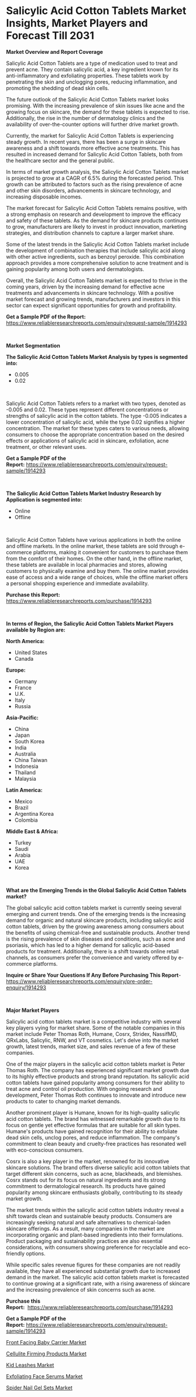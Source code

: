<p><h1>Salicylic Acid Cotton Tablets Market Insights, Market Players and Forecast Till 2031</h1></p><p><strong>Market Overview and Report Coverage</strong></p>
<p><p>Salicylic Acid Cotton Tablets are a type of medication used to treat and prevent acne. They contain salicylic acid, a key ingredient known for its anti-inflammatory and exfoliating properties. These tablets work by penetrating the skin and unclogging pores, reducing inflammation, and promoting the shedding of dead skin cells.</p><p>The future outlook of the Salicylic Acid Cotton Tablets market looks promising. With the increasing prevalence of skin issues like acne and the growing focus on skincare, the demand for these tablets is expected to rise. Additionally, the rise in the number of dermatology clinics and the availability of over-the-counter options will further drive market growth.</p><p>Currently, the market for Salicylic Acid Cotton Tablets is experiencing steady growth. In recent years, there has been a surge in skincare awareness and a shift towards more effective acne treatments. This has resulted in increased demand for Salicylic Acid Cotton Tablets, both from the healthcare sector and the general public.</p><p>In terms of market growth analysis, the Salicylic Acid Cotton Tablets market is projected to grow at a CAGR of 6.5% during the forecasted period. This growth can be attributed to factors such as the rising prevalence of acne and other skin disorders, advancements in skincare technology, and increasing disposable incomes.</p><p>The market forecast for Salicylic Acid Cotton Tablets remains positive, with a strong emphasis on research and development to improve the efficacy and safety of these tablets. As the demand for skincare products continues to grow, manufacturers are likely to invest in product innovation, marketing strategies, and distribution channels to capture a larger market share.</p><p>Some of the latest trends in the Salicylic Acid Cotton Tablets market include the development of combination therapies that include salicylic acid along with other active ingredients, such as benzoyl peroxide. This combination approach provides a more comprehensive solution to acne treatment and is gaining popularity among both users and dermatologists.</p><p>Overall, the Salicylic Acid Cotton Tablets market is expected to thrive in the coming years, driven by the increasing demand for effective acne treatments and advancements in skincare technology. With a positive market forecast and growing trends, manufacturers and investors in this sector can expect significant opportunities for growth and profitability.</p></p>
<p><strong>Get a Sample PDF of the Report:</strong> <a href="https://www.reliableresearchreports.com/enquiry/request-sample/1914293">https://www.reliableresearchreports.com/enquiry/request-sample/1914293</a></p>
<p>&nbsp;</p>
<p><strong>Market Segmentation</strong></p>
<p><strong>The Salicylic Acid Cotton Tablets Market Analysis by types is segmented into:</strong></p>
<p><ul><li>0.005</li><li>0.02</li></ul></p>
<p>&nbsp;</p>
<p><p>Salicylic Acid Cotton Tablets refers to a market with two types, denoted as -0.005 and 0.02. These types represent different concentrations or strengths of salicylic acid in the cotton tablets. The type -0.005 indicates a lower concentration of salicylic acid, while the type 0.02 signifies a higher concentration. The market for these types caters to various needs, allowing consumers to choose the appropriate concentration based on the desired effects or applications of salicylic acid in skincare, exfoliation, acne treatment, or other relevant uses.</p></p>
<p><strong>Get a Sample PDF of the Report:</strong>&nbsp;<a href="https://www.reliableresearchreports.com/enquiry/request-sample/1914293">https://www.reliableresearchreports.com/enquiry/request-sample/1914293</a></p>
<p>&nbsp;</p>
<p><strong>The Salicylic Acid Cotton Tablets Market Industry Research by Application is segmented into:</strong></p>
<p><ul><li>Online</li><li>Offline</li></ul></p>
<p>&nbsp;</p>
<p><p>Salicylic Acid Cotton Tablets have various applications in both the online and offline markets. In the online market, these tablets are sold through e-commerce platforms, making it convenient for customers to purchase them from the comfort of their homes. On the other hand, in the offline market, these tablets are available in local pharmacies and stores, allowing customers to physically examine and buy them. The online market provides ease of access and a wide range of choices, while the offline market offers a personal shopping experience and immediate availability.</p></p>
<p><strong>Purchase this Report:</strong>&nbsp; <a href="https://www.reliableresearchreports.com/purchase/1914293">https://www.reliableresearchreports.com/purchase/1914293</a></p>
<p>&nbsp;</p>
<p><strong>In terms of Region, the Salicylic Acid Cotton Tablets Market Players available by Region are:</strong></p>
<p>
    <p> <strong> North America: </strong>
        <ul>
            <li>United States</li>
            <li>Canada</li>
        </ul>
        </p> 
    <p> <strong> Europe: </strong>
        <ul>
            <li>Germany</li>
            <li>France</li>
            <li>U.K.</li>
            <li>Italy</li>
            <li>Russia</li>
        </ul>
        </p> 
    <p> <strong> Asia-Pacific: </strong>
        <ul>
            <li>China</li>
            <li>Japan</li>
            <li>South Korea</li>
            <li>India</li>
            <li>Australia</li>
            <li>China Taiwan</li>
            <li>Indonesia</li>
            <li>Thailand</li>
            <li>Malaysia</li>
        </ul>
        </p> 
    <p> <strong> Latin America: </strong>
        <ul>
            <li>Mexico</li>
            <li>Brazil</li>
            <li>Argentina Korea</li>
            <li>Colombia</li>
        </ul>
        </p> 
    <p> <strong> Middle East & Africa: </strong>
        <ul>
            <li>Turkey</li>
            <li>Saudi</li>
            <li>Arabia</li>
            <li>UAE</li>
            <li>Korea</li>
        </ul>
    </p>
    </p>
<p>&nbsp;</p>
<p><strong>What are the Emerging Trends in the Global Salicylic Acid Cotton Tablets market?</strong></p>
<p><p>The global salicylic acid cotton tablets market is currently seeing several emerging and current trends. One of the emerging trends is the increasing demand for organic and natural skincare products, including salicylic acid cotton tablets, driven by the growing awareness among consumers about the benefits of using chemical-free and sustainable products. Another trend is the rising prevalence of skin diseases and conditions, such as acne and psoriasis, which has led to a higher demand for salicylic acid-based products for treatment. Additionally, there is a shift towards online retail channels, as consumers prefer the convenience and variety offered by e-commerce platforms.</p></p>
<p><strong>Inquire or Share Your Questions If Any Before Purchasing This Report</strong>- <a href="https://www.reliableresearchreports.com/enquiry/pre-order-enquiry/1914293">https://www.reliableresearchreports.com/enquiry/pre-order-enquiry/1914293</a></p>
<p>&nbsp;</p>
<p><strong>Major Market Players</strong></p>
<p><p>Salicylic acid cotton tablets market is a competitive industry with several key players vying for market share. Some of the notable companies in this market include Peter Thomas Roth, Humane, Cosrx, Stridex, NassifMD, QRxLabs, Salicylic, RNW, and VT cosmetics. Let's delve into the market growth, latest trends, market size, and sales revenue of a few of these companies.</p><p>One of the major players in the salicylic acid cotton tablets market is Peter Thomas Roth. The company has experienced significant market growth due to its highly effective products and strong brand reputation. Its salicylic acid cotton tablets have gained popularity among consumers for their ability to treat acne and control oil production. With ongoing research and development, Peter Thomas Roth continues to innovate and introduce new products to cater to changing market demands.</p><p>Another prominent player is Humane, known for its high-quality salicylic acid cotton tablets. The brand has witnessed remarkable growth due to its focus on gentle yet effective formulas that are suitable for all skin types. Humane's products have gained recognition for their ability to exfoliate dead skin cells, unclog pores, and reduce inflammation. The company's commitment to clean beauty and cruelty-free practices has resonated well with eco-conscious consumers.</p><p>Cosrx is also a key player in the market, renowned for its innovative skincare solutions. The brand offers diverse salicylic acid cotton tablets that target different skin concerns, such as acne, blackheads, and blemishes. Cosrx stands out for its focus on natural ingredients and its strong commitment to dermatological research. Its products have gained popularity among skincare enthusiasts globally, contributing to its steady market growth.</p><p>The market trends within the salicylic acid cotton tablets industry reveal a shift towards clean and sustainable beauty products. Consumers are increasingly seeking natural and safe alternatives to chemical-laden skincare offerings. As a result, many companies in the market are incorporating organic and plant-based ingredients into their formulations. Product packaging and sustainability practices are also essential considerations, with consumers showing preference for recyclable and eco-friendly options.</p><p>While specific sales revenue figures for these companies are not readily available, they have all experienced substantial growth due to increased demand in the market. The salicylic acid cotton tablets market is forecasted to continue growing at a significant rate, with a rising awareness of skincare and the increasing prevalence of skin concerns such as acne.</p></p>
<p><strong>Purchase this Report:</strong>&nbsp;&nbsp;<a href="https://www.reliableresearchreports.com/purchase/1914293">https://www.reliableresearchreports.com/purchase/1914293</a></p>
<p></p>
<p><strong>Get a Sample PDF of the Report:</strong>&nbsp;<a href="https://www.reliableresearchreports.com/enquiry/request-sample/1914293">https://www.reliableresearchreports.com/enquiry/request-sample/1914293</a></p>
<p><p><a href="https://github.com/melchekhinf/Market-Research-Report-List-2/blob/main/front-facing-baby-carrier-market.md">Front Facing Baby Carrier Market</a></p><p><a href="https://github.com/merzlyukov93/Market-Research-Report-List-2/blob/main/cellulite-firming-products-market.md">Cellulite Firming Products Market</a></p><p><a href="https://github.com/sndrkn/Market-Research-Report-List-2/blob/main/kid-leashes-market.md">Kid Leashes Market</a></p><p><a href="https://github.com/prosalinda88/Market-Research-Report-List-2/blob/main/exfoliating-face-serums-market.md">Exfoliating Face Serums Market</a></p><p><a href="https://github.com/amae102299/Market-Research-Report-List-2/blob/main/spider-nail-gel-sets-market.md">Spider Nail Gel Sets Market</a></p></p>